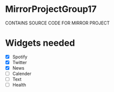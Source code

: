 # MirrorProjectGroup17
CONTAINS SOURCE CODE FOR MIRROR PROJECT


# Widgets needed
- [x] Spotify
- [x] Twitter
- [x] News
- [ ] Calender
- [ ] Text
- [ ] Health